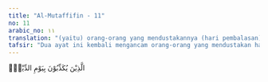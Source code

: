 ```yaml
---
title: "Al-Mutaffifin - 11"
no: 11
arabic_no: ١١
translation: "(yaitu) orang-orang yang mendustakannya (hari pembalasan)."
tafsir: "Dua ayat ini kembali mengancam orang-orang yang mendustakan hari pembalasan dengan azab yang sangat pedih, yaitu neraka. Ancaman dan hukuman bagi orang-orang yang mengingkari hari kebangkitan memang sangat pedih, karena mengingkari hari kiamat berarti mengingkari keadilan Allah, dan hukum-hukum syariat agama yang berlaku di dunia dan berakibat di akhirat."
---
```

الَّذِيْنَ يُكَذِّبُوْنَ بِيَوْمِ الدِّيْنِۗ
